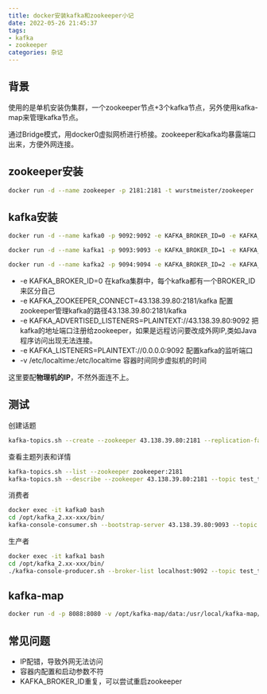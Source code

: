 ```yaml
---
title: docker安装kafka和zookeeper小记
date: 2022-05-26 21:45:37
tags: 
- kafka
- zookeeper
categories: 杂记
---
```


## 背景
使用的是单机安装伪集群，一个zookeeper节点+3个kafka节点，另外使用kafka-map来管理kafka节点。

通过Bridge模式，用docker0虚拟网桥进行桥接。zookeeper和kafka均暴露端口出来，方便外网连接。

## zookeeper安装
```bash
docker run -d --name zookeeper -p 2181:2181 -t wurstmeister/zookeeper
```

## kafka安装
```bash
docker run -d --name kafka0 -p 9092:9092 -e KAFKA_BROKER_ID=0 -e KAFKA_ZOOKEEPER_CONNECT=43.138.39.80:2181 -e KAFKA_ADVERTISED_LISTENERS=PLAINTEXT://43.138.39.80:9092 -e KAFKA_LISTENERS=PLAINTEXT://0.0.0.0:9092 -t wurstmeister/kafka

docker run -d --name kafka1 -p 9093:9093 -e KAFKA_BROKER_ID=1 -e KAFKA_ZOOKEEPER_CONNECT=43.138.39.80:2181 -e KAFKA_ADVERTISED_LISTENERS=PLAINTEXT://43.138.39.80:9093 -e KAFKA_LISTENERS=PLAINTEXT://0.0.0.0:9093 -t wurstmeister/kafka

docker run -d --name kafka2 -p 9094:9094 -e KAFKA_BROKER_ID=2 -e KAFKA_ZOOKEEPER_CONNECT=43.138.39.80:2181 -e KAFKA_ADVERTISED_LISTENERS=PLAINTEXT://43.138.39.80:9094 -e KAFKA_LISTENERS=PLAINTEXT://0.0.0.0:9094 -t wurstmeister/kafka
```

- -e KAFKA_BROKER_ID=0  在kafka集群中，每个kafka都有一个BROKER_ID来区分自己
- -e KAFKA_ZOOKEEPER_CONNECT=43.138.39.80:2181/kafka 配置zookeeper管理kafka的路径43.138.39.80:2181/kafka
- -e KAFKA_ADVERTISED_LISTENERS=PLAINTEXT://43.138.39.80:9092  把kafka的地址端口注册给zookeeper，如果是远程访问要改成外网IP,类如Java程序访问出现无法连接。
- -e KAFKA_LISTENERS=PLAINTEXT://0.0.0.0:9092 配置kafka的监听端口
- -v /etc/localtime:/etc/localtime 容器时间同步虚拟机的时间

这里要配**物理机的IP**，不然外面连不上。

## 测试

创建话题
``` bash
kafka-topics.sh --create --zookeeper 43.138.39.80:2181 --replication-factor 3 --partitions 5 --topic test_topic
```
查看主题列表和详情
``` bash
kafka-topics.sh --list --zookeeper zookeeper:2181
kafka-topics.sh --describe --zookeeper 43.138.39.80:2181 --topic test_topic
```

消费者
```bash
docker exec -it kafka0 bash
cd /opt/kafka_2.xx-xxx/bin/
kafka-console-consumer.sh --bootstrap-server 43.138.39.80:9093 --topic test_topic --from-beginning
```

生产者
```bash
docker exec -it kafka1 bash
cd /opt/kafka_2.xx-xxx/bin/
./kafka-console-producer.sh --broker-list localhost:9092 --topic test_topic
```

## kafka-map

```bash
docker run -d -p 8088:8080 -v /opt/kafka-map/data:/usr/local/kafka-map/data -e DEFAULT_USERNAME=admin1 -e DEFAULT_PASSWORD=admin1 --name kafka-map --restart always dushixiang/kafka-map:latest
```

## 常见问题
- IP配错，导致外网无法访问
- 容器内配置和启动参数不符
- KAFKA_BROKER_ID重复，可以尝试重启zookeeper
